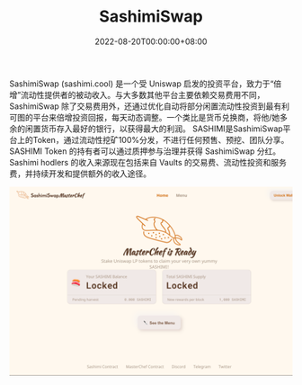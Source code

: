 ﻿---
title: "SashimiSwap"
description: "SashimiSwap (sashimi.cool) 是一个受 Uniswap 启发的投资平台，致力于“倍增”流动性提供者的被动收入."
date: 2022-08-20T00:00:00+08:00
lastmod: 2022-08-20T00:00:00+08:00
draft: false
authors: ["boogArno"]
featuredImage: "sashimiswap.png"
tags: ["DeFi","SashimiSwap"]
categories: ["nfts"]
nfts: ["DeFi"]
blockchain: "ETH"
website: "https://sashimi.cool/"
twitter: "https://twitter.com/SASHIMISASHIMI5"
discord: "https://discord.gg/zTdmUkb"
telegram: "https://t.me/joinchat/KABj-Bz6CVzyi23HK2rjzA"
github: "https://github.com/SashimiProject/sashimiswap"
youtube: ""
twitch: ""
facebook: ""
instagram: ""
reddit: ""
medium: "https://medium.com/sashimisashimi"
steam: ""
gitbook: ""
googleplay: ""
appstore: ""
status: "Live"
weight: 
lightgallery: true
toc: true
pinned: false
recommend: false
recommend1: false
---
SashimiSwap (sashimi.cool) 是一个受 Uniswap 启发的投资平台，致力于“倍增”流动性提供者的被动收入。与大多数其他平台主要依赖交易费用不同，SashimiSwap 除了交易费用外，还通过优化自动将部分闲置流动性投资到最有利可图的平台来倍增投资回报，每天动态调整。一个类比是货币兑换商，将他/她多余的闲置货币存入最好的银行，以获得最大的利润。
SASHIMI是SashimiSwap平台上的Token，通过流动性挖矿100%分发，不进行任何预售、预挖、团队分享。 SASHIMI Token 的持有者可以通过质押参与治理并获得 SashimiSwap 分红。 Sashimi hodlers 的收入来源现在包括来自 Vaults 的交易费、流动性投资和服务费，并持续开发和提供额外的收入途径。

![sashimiswap-dapp-defi-ethereum-image1_27dc8d830958113cae61543cc7d71aef](sashimiswap-dapp-defi-ethereum-image1_27dc8d830958113cae61543cc7d71aef.png)